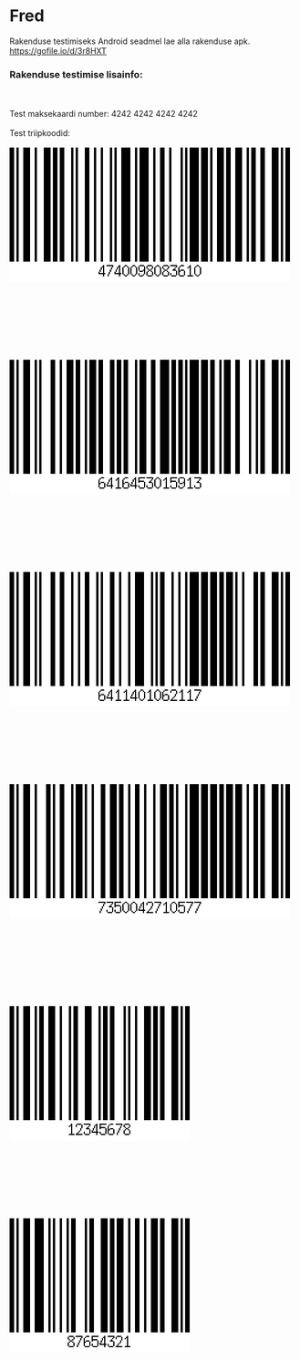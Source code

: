 # Fred

Rakenduse testimiseks Android seadmel lae alla rakenduse apk. https://gofile.io/d/3r8HXT

### Rakenduse testimise lisainfo: 
<br/><br/>
Test maksekaardi number: 4242 4242 4242 4242
<br/><br/>
Test triipkoodid: 
<br/><br/>
![Triipkood 1](/barcode.png) 
<br/><br/>
<br/><br/>
<br/><br/>
<br/><br/>

![Triipkood 2](/barcode2.png) 
<br/><br/>
<br/><br/>
<br/><br/>
<br/><br/>


![Triipkood 3](/barcode1.png) 
<br/><br/>
<br/><br/>
<br/><br/>
<br/><br/>



![Triipkood 4](/barcode3.png)  
<br/><br/>
<br/><br/>
<br/><br/>
<br/><br/>



![Triipkood 5](/barcode4.png)
<br/><br/>
<br/><br/>
<br/><br/>
<br/><br/>





![Triipkood 6](/barcode5.png)



